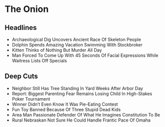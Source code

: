 # The Onion

## Headlines

* Archaeological Dig Uncovers Ancient Race Of Skeleton People
* Dolphin Spends Amazing Vacation Swimming With Stockbroker
* Kitten Thinks of Nothing But Murder All Day
* Man Forced To Come Up With 45 Seconds Of Facial Expressions While Waitress Lists Off Specials

## Deep Cuts

* Neighbor Still Has Tree Standing In Yard Weeks After Arbor Day
* Report: Biggest Parenting Fear Remains Losing Child In High-Stakes Poker Tournament
* Winner Didn’t Even Know It Was Pie-Eating Contest
* Fun Toy Banned Because Of Three Stupid Dead Kids 
* Area Man Passionate Defender Of What He Imagines Constitution To Be
* Rural Nebraskan Not Sure He Could Handle Frantic Pace Of Omaha
